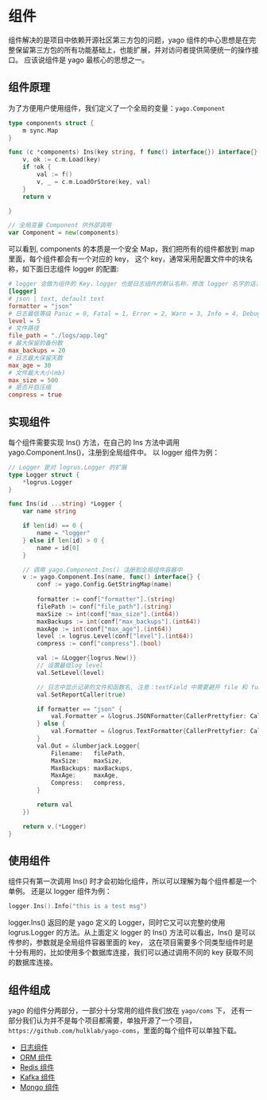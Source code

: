 # 组件
组件解决的是项目中依赖开源社区第三方包的问题，yago 组件的中心思想是在完整保留第三方包的所有功能基础上，也能扩展，并对访问者提供简便统一的操作接口。
应该说组件是 yago 最核心的思想之一。

## 组件原理
为了方便用户使用组件，我们定义了一个全局的变量：`yago.Component`

```go
type components struct {
	m sync.Map
}

func (c *components) Ins(key string, f func() interface{}) interface{} {
	v, ok := c.m.Load(key)
	if !ok {
		val := f()
		v, _ = c.m.LoadOrStore(key, val)
	}
	return v

}

// 全局变量 Component 供外部调用
var Component = new(components)
```

可以看到, components 的本质是一个安全 Map，我们把所有的组件都放到 map 里面，每个组件都会有一个对应的 key，
这个 key，通常采用配置文件中的块名称，如下面日志组件 logger 的配置:

```toml
# logger 会做为组件的 Key，logger 也是日志组件的默认名称，修改 logger 名字的话，调用时需要指定修改后的名称
[logger]
# json | text, default text
formatter = "json"
# 日志最低等级 Panic = 0, Fatal = 1, Error = 2, Warn = 3, Info = 4, Debug = 5, Trace = 6
level = 5
# 文件路径
file_path = "./logs/app.log"
# 最大保留的备份数
max_backups = 20
# 日志最大保留天数
max_age = 30
# 文件最大大小(mb)
max_size = 500
# 是否开启压缩
compress = true
```

## 实现组件
每个组件需要实现 Ins() 方法，在自己的 Ins 方法中调用 yago.Component.Ins()，注册到全局组件中。
以 logger 组件为例：

```go
// Logger 是对 logrus.Logger 的扩展
type Logger struct {
    *logrus.Logger
}

func Ins(id ...string) *Logger {
    var name string

    if len(id) == 0 {
        name = "logger"
    } else if len(id) > 0 {
        name = id[0]
    }

    // 调用 yago.Component.Ins() 注册到全局组件容器中
    v := yago.Component.Ins(name, func() interface{} {
        conf := yago.Config.GetStringMap(name)
        
        formatter := conf["formatter"].(string)
        filePath := conf["file_path"].(string)
        maxSize := int(conf["max_size"].(int64))
        maxBackups := int(conf["max_backups"].(int64))
        maxAge := int(conf["max_age"].(int64))
        level := logrus.Level(conf["level"].(int64))
        compress := conf["compress"].(bool)

        val := &Logger{logrus.New()}
        // 设置最低log level
        val.SetLevel(level)

        // 日志中显示记录的文件和函数名, 注意：textField 中需要避开 file 和 func 字段
        val.SetReportCaller(true)

        if formatter == "json" {
            val.Formatter = &logrus.JSONFormatter{CallerPrettyfier: CallerPretty}
        } else {
            val.Formatter = &logrus.TextFormatter{CallerPrettyfier: CallerPretty}
        }
        val.Out = &lumberjack.Logger{
            Filename:   filePath,
            MaxSize:    maxSize,
            MaxBackups: maxBackups,
            MaxAge:     maxAge,
            Compress:   compress,
        }

        return val
    })

    return v.(*Logger)
}
```


## 使用组件
组件只有第一次调用 Ins() 时才会初始化组件，所以可以理解为每个组件都是一个单例。
还是以 logger 组件为例：
```go
logger.Ins().Info("this is a test msg")
```
logger.Ins() 返回的是 yago 定义的 Logger，同时它又可以完整的使用 logrus.Logger 的方法。从上面定义 logger 的 Ins() 方法可以看出，Ins() 是可以传参的，参数就是全局组件容器里面的 key，
这在项目需要多个同类型组件时是十分有用的，比如使用多个数据库连接，我们可以通过调用不同的 key 获取不同的数据库连接。

## 组件组成
yago 的组件分两部分，一部分十分常用的组件我们放在 `yago/coms` 下，
还有一部分我们认为并不是每个项目都需要，单独开源了一个项目，`https://github.com/hulklab/yago-coms`，里面的每个组件可以单独下载。

 
* [日志组件](/component/logger.md)
* [ORM 组件](/component/orm.md)
* [Redis 组件](/component/rds.md)
* [Kafka 组件](/component/kafka.md)
* [Mongo 组件](/component/mgo.md)
